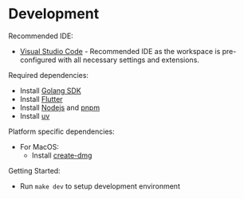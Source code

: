# Development

Recommended IDE:
- [Visual Studio Code](https://code.visualstudio.com/) - Recommended IDE as the workspace is pre-configured with all necessary settings and extensions.

Required dependencies:
- Install [Golang SDK](https://go.dev/dl/)
- Install [Flutter](https://docs.flutter.dev/get-started/install)
- Install [Nodejs](https://nodejs.org) and [pnpm](https://pnpm.io/)
- Install [uv](https://github.com/astral-sh/uv)

Platform specific dependencies:
- For MacOS:
  - Install [create-dmg](https://github.com/create-dmg/create-dmg)

Getting Started:
- Run `make dev` to setup development environment
